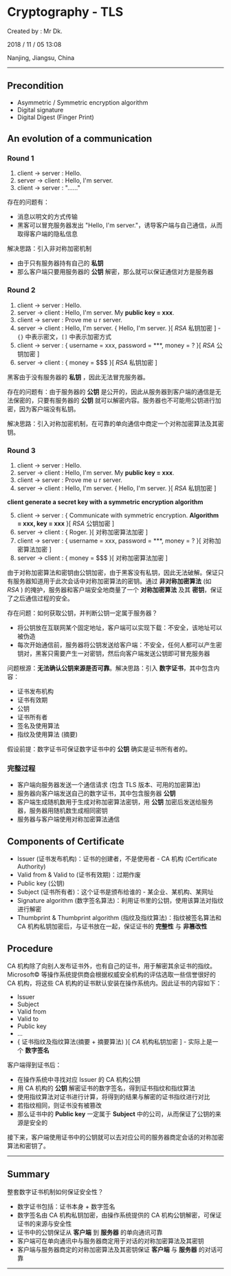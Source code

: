 # Cryptography - TLS

Created by : Mr Dk.

2018 / 11 / 05 13:08

Nanjing, Jiangsu, China

---

## Precondition

* Asymmetric / Symmetric encryption algorithm
* Digital signature
* Digital Digest (Finger Print)

## An evolution of a communication

### Round 1

1. client → server : Hello.
2. server → client : Hello, I'm server.
3. client → server : "......"

存在的问题有：

* 消息以明文的方式传输
* 黑客可以冒充服务器发出 "Hello, I'm server."，诱导客户端与自己通信，从而取得客户端的隐私信息

解决思路：引入非对称加密机制

* 由于只有服务器持有自己的 **私钥**
* 那么客户端只要用服务器的 **公钥** 解密，那么就可以保证通信对方是服务器

### Round 2

1. client → server : Hello.
2. server → client : Hello, I'm server. My **public key = xxx**.
3. client → server : Prove me u r server.
4. server → client : Hello, I'm server. { Hello, I'm server. }[ *RSA* 私钥加密 ] - `{}` 中表示密文，`[]` 中表示加密方式
5. client → server : { username = xxx, password = ***, money = ? }[ *RSA* 公钥加密 ]
6. server → client : { money = $$$ }[ *RSA* 私钥加密 ]

黑客由于没有服务器的 **私钥** ，因此无法冒充服务器。

存在的问题有：由于服务器的 **公钥** 是公开的，因此从服务器到客户端的通信是无法保密的，只要有服务器的 **公钥** 就可以解密内容。服务器也不可能用公钥进行加密，因为客户端没有私钥。

解决思路：引入对称加密机制，在可靠的单向通信中商定一个对称加密算法及其密钥。

### Round 3

1. client → server : Hello.
2. server → client : Hello, I'm server. My **public key = xxx**.
3. client → server : Prove me u r server.
4. server → client : Hello, I'm server. { Hello, I'm server. }[ *RSA* 私钥加密 ]

**client generate a secret key with a symmetric encryption algorithm**

5. client → server : { Communicate with symmetric encryption. **Algorithm = xxx, key = xxx** }[ *RSA* 公钥加密 ]
6. server → client : { Roger. }[ 对称加密算法加密 ]
7. client → server : { username = xxx, password = ***, money = ? }[ 对称加密算法加密 ]
8. server → client : { money = $$$ }[ 对称加密算法加密 ]

由于对称加密算法和密钥由公钥加密，由于黑客没有私钥，因此无法破解。保证只有服务器知道用于此次会话中对称加密算法的密钥。通过 **非对称加密算法** (如 *RSA* ) 的掩护，服务器和客户端安全地商量了一个 **对称加密算法** 及其 **密钥**，保证了之后通信过程的安全。

存在问题：如何获取公钥，并判断公钥一定属于服务器？

* 将公钥放在互联网某个固定地址，客户端可以实现下载：不安全，该地址可以被伪造
* 每次开始通信前，服务器将公钥发送给客户端：不安全，任何人都可以产生密钥对，黑客只需要产生一对密钥，然后向客户端发送公钥即可冒充服务器

问题根源：**无法确认公钥来源是否可靠**。解决思路：引入 **数字证书**，其中包含内容：

* 证书发布机构
* 证书有效期
* 公钥
* 证书所有者
* 签名及使用算法
* 指纹及使用算法 (摘要)

假设前提：数字证书可保证数字证书中的 **公钥** 确实是证书所有者的。

### 完整过程

* 客户端向服务器发送一个通信请求 (包含 TLS 版本、可用的加密算法)
* 服务器向客户端发送自己的数字证书，其中包含服务器 **公钥**
* 客户端生成随机数用于生成对称加密算法密钥，用 **公钥** 加密后发送给服务器，服务器用随机数生成相同密钥
* 服务器与客户端使用对称加密算法通信

## Components of Certificate

* Issuer (证书发布机构)：证书的创建者，不是使用者 - CA 机构 (Certificate Authority)
* Valid from & Valid to (证书有效期)：过期作废
* Public key (公钥)
* Subject (证书所有者)：这个证书是颁布给谁的 - 某企业、某机构、某网址
* Signature algorithm (数字签名算法)：利用证书里的公钥，使用该算法对指纹进行解密
* Thumbprint & Thumbprint algorithm (指纹及指纹算法)：指纹被签名算法和 CA 机构私钥加密后，与证书放在一起，保证证书的 **完整性** 与 **非篡改性**

## Procedure

CA 机构除了向别人发布证书外，也有自己的证书，用于解密其余证书的指纹。Microsoft© 等操作系统提供商会根据权威安全机构的评估选取一些信誉很好的 CA 机构，将这些 CA 机构的证书默认安装在操作系统内。因此证书的内容如下：

* Issuer
* Subject
* Valid from
* Valid to
* Public key
* ...
* { 证书指纹及指纹算法(摘要 + 摘要算法) }[ *CA* 机构私钥加密 ] - 实际上是一个 **数字签名**

客户端得到证书后：

* 在操作系统中寻找对应 Issuer 的 CA 机构公钥
* 用 CA 机构的 **公钥** 解密证书的数字签名，得到证书指纹和指纹算法
* 使用指纹算法对证书进行计算，将得到的结果与解密的证书指纹进行对比
* 若指纹相同，则证书没有被篡改
* 那么证书中的 **Public key** 一定属于 **Subject** 中的公司，从而保证了公钥的来源是安全的

接下来，客户端使用证书中的公钥就可以去对应公司的服务器商定会话的对称加密算法和密钥了。

---

## Summary

整套数字证书机制如何保证安全性？

* 数字证书包括：证书本身 + 数字签名
* 数字签名由 CA 机构私钥加密，由操作系统提供的 CA 机构公钥解密，可保证证书的来源与安全性
* 证书中的公钥保证从 **客户端** 到 **服务器** 的单向通讯可靠
* 客户端可在单向通讯中与服务器商定用于对话的对称加密算法及其密钥
* 客户端与服务器商定的对称加密算法及其密钥保证 **客户端** 与 **服务器** 的对话可靠

---

